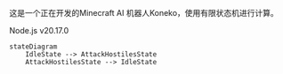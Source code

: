 这是一个正在开发的Minecraft AI 机器人Koneko，使用有限状态机进行计算。

Node.js v20.17.0

```mermaid
stateDiagram
    IdleState --> AttackHostilesState
    AttackHostilesState --> IdleState
```